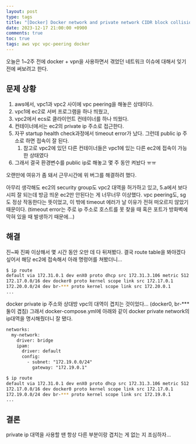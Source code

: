 ```yaml
---
layout: post
type: tags
title: "[Docker] Docker network and private network CIDR block collision"
date: 2023-12-17 21:00:00 +0900
comments: true
toc: true
tags: aws vpc vpc-peering docker
---
```


오늘은 1~2주 전에 docker + vpn을 사용하면서 겪었던 네트워크 이슈에 대해서 잊기 전에 써보려고 한다.

## 문제 상황

1. aws에서, vpc1과 vpc2 사이에 vpc peering을 해놓은 상태이다.
2. vpc1에 ec2로 서버 프로그램을 하나 띄웠고,
3. vpc2에서 ecs로 클라이언트 컨테이너를 하나 띄웠다.
4. 컨테이너에서는 ec2의 private ip 주소로 접근한다.
5. 자꾸 startup health check과정에서 timeout error가 났다. 그런데 public ip 주소로 하면 접속이 잘 된다.
    1. 참고로 vpc2에 있던 다른 컨테이너들은 vpc1에 있는 다른 ec2에 접속이 가능한 상태였다
6. 그래서 결국 환경변수를 public ip로 해놓고 몇 주 동안 켜놨다 ㅠㅠ

오랜만에 여유가 좀 돼서 근무시간에 위 버그를 해결하려 했다.

아무리 생각해도 ec2의 security group도 vpc2 대역을 허가하고 있고, 5.a에서 보다시피 잘 되는데 방금 띄운 ec2만 안된다는 게 너무너무 이상했다. vpc peering도, sg도 정상 작동한다는 뜻이었고, 이 밖에 timeout 에러가 날 이유가 전혀 떠오르지 않았기 때문이다. (timeout error는 주로 ip 주소로 호스트를 못 찾을 때 혹은 포트가 방화벽에 막혀 있을 때 발생하기 때문에…)

## 해결

진~짜 진짜 이상해서 몇 시간 동안 오만 데 다 뒤져봤다. 결국 route table을 봐야겠다 싶어서 해당 ec2에 접속해서 아래 명령어를 쳐봤더니…

```bash
$ ip route
default via 172.31.0.1 dev enX0 proto dhcp src 172.31.3.106 metric 512 
172.17.0.0/16 dev docker0 proto kernel scope link src 172.17.0.1 
172.20.0.0/24 dev br-*** proto kernel scope link src 172.20.0.1
...
```

docker private ip 주소와 상대방 vpc의 대역이 겹치는 것이었다… (docker0, br-*** 둘이 겹침) 그래서 docker-compose.yml에 아래와 같이 docker private network의 ip대역을 명시해줬더니 잘 됐다.

```latex
networks:
  my-network:
    driver: bridge
    ipam:
      driver: default
      config:
        - subnet: "172.19.0.0/24"
          gateway: "172.19.0.1"
```

```bash
$ ip route
default via 172.31.0.1 dev enX0 proto dhcp src 172.31.3.106 metric 512 
172.17.0.0/16 dev docker0 proto kernel scope link src 172.17.0.1 
172.19.0.0/24 dev br-*** proto kernel scope link src 172.19.0.1 
...
```

## 결론

private ip 대역을 사용할 땐 항상 다른 부분이랑 겹치는 게 없는 지 조심하자…

